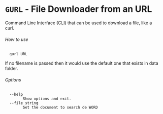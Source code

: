 
# **`GURL`** - File Downloader from an URL

Command Line Interface (CLI) that can be used to download a file, like a curl.

###### How to use
```
  gurl URL
```
If no filename is passed then it would use the default one that exists in data folder.
###### Options
```
  --help 
        Show options and exit.
  --file string
        Set the document to search de WORD
```
